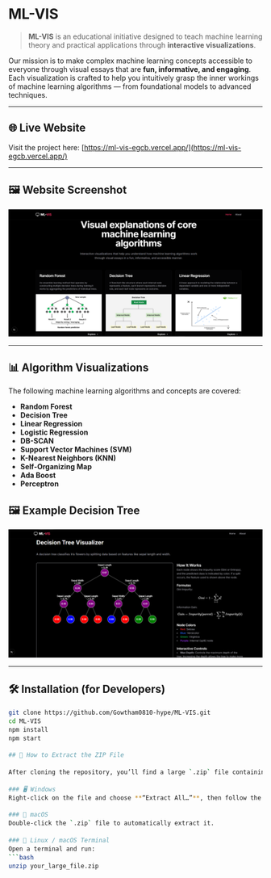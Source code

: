 # ML-VIS

> **ML-VIS** is an educational initiative designed to teach machine learning theory and practical applications through **interactive visualizations**.

Our mission is to make complex machine learning concepts accessible to everyone through visual essays that are **fun, informative, and engaging**. Each visualization is crafted to help you intuitively grasp the inner workings of machine learning algorithms — from foundational models to advanced techniques.

---

## 🌐 Live Website

Visit the project here: [https://ml-vis-egcb.vercel.app/](https://ml-vis-egcb.vercel.app/)

---

## 🖼️ Website Screenshot 

![ML-VIS Website Screenshot](./assets/main.png)


---

## 📊 Algorithm Visualizations

The following machine learning algorithms and concepts are covered:

-  **Random Forest**
-  **Decision Tree**
-  **Linear Regression**
-  **Logistic Regression**
-  **DB-SCAN**
-  **Support Vector Machines (SVM)**
-  **K-Nearest Neighbors (KNN)**
-  **Self-Organizing Map**
-  **Ada Boost**
-  **Perceptron**

## 🖼️ Example Decision Tree

![ML-VIS Website Screenshot](./assets/ex.png)


---

## 🛠️ Installation (for Developers)

```bash
git clone https://github.com/Gowtham0810-hype/ML-VIS.git
cd ML-VIS
npm install
npm start

## 📂 How to Extract the ZIP File

After cloning the repository, you’ll find a large `.zip` file containing key resources or visualizations. You need to extract it to use the contents.

### 🖥️ Windows
Right-click on the file and choose **“Extract All…”**, then follow the prompts.

### 🍎 macOS
Double-click the `.zip` file to automatically extract it.

### 🐧 Linux / macOS Terminal
Open a terminal and run:
```bash
unzip your_large_file.zip

